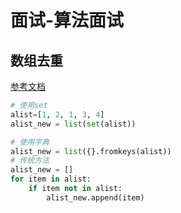 # 面试-算法面试

## 数组去重

[参考文档](https://blog.csdn.net/Jerry_1126/article/details/79843751)

```Python
# 使用set
alist=[1, 2, 1, 3, 4]
alist_new = list(set(alist))

# 使用字典
alist_new = list({}.fromkeys(alist))
# 传统方法
alist_new = []
for item in alist:
    if item not in alist:
        alist_new.append(item)
```